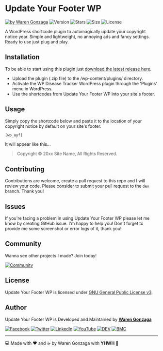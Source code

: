 # Update Your Footer WP

[![by Waren Gonzaga](https://img.shields.io/badge/by-Waren%20Gonzaga-blue.svg?longCache=true&style=flat-square)](https://bmc.xyz/warengonzaga) ![Version](https://img.shields.io/github/release/WarenGonzaga/update-your-footer-wp.svg?style=flat-square) ![Stars](https://img.shields.io/github/stars/WarenGonzaga/update-your-footer-wp.svg?style=flat-square) ![Size](https://img.shields.io/github/repo-size/warengonzaga/update-your-footer-wp?color=green&style=flat-square) ![License](https://img.shields.io/github/license/warengonzaga/update-your-footer-wp.svg?style=flat-square)

A WordPress shortcode plugin to automagically update your copyright notice year. Simple and lightweight, no annoying ads and fancy settings. Ready to use just plug and play.

## Installation

To be able to start using this plugin just [download the latest release here](https://github.com/warengonzaga/update-your-footer-wp/releases/latest).

- Upload the plugin (.zip file) to the /wp-content/plugins/ directory.
- Activate the WP Disease Tracker WordPress plugin through the 'Plugins' menu in WordPress.
- Use the shortcodes from Update Your Footer WP into your site's footer.

## Usage

Simply copy the shortcode below and paste it to the location of your copyright notice by default on your site's footer.

```php
[wp_uyf]
```

It will appear like this...

> Copyright &copy; 20xx Site Name, All Rights Reserved.

## Contributing

Contributions are welcome, create a pull request to this repo and I will review your code. Please consider to submit your pull request to the ```dev``` branch. Thank you!

## Issues

If you're facing a problem in using Update Your Footer WP please let me know by creating GitHub issue. I'm happy to help you! Don't forget to provide me some screenshot or error logs of it, thank you!

## Community

Wanna see other projects I made? Join today!

[![Community](https://discordapp.com/api/guilds/659684980137656340/widget.png?style=banner3)](https://bmc.xyz/warengonzaga)

## License

Update Your Footer WP is licensed under [GNU General Public License v3](https://opensource.org/licenses/GPL-3.0).

## Author

Update Your Footer WP is Developed and Maintained by **[Waren Gonzaga](https://github.com/warengonzaga)**

[![Facebook](https://img.shields.io/badge/Facebook-%231877F2.svg?&style=flat-square&logo=facebook&logoColor=white)](https://facebook.com/warengonzagaofficial) [![Twitter](https://img.shields.io/badge/Twitter-%231DA1F2.svg?&style=flat-square&logo=twitter&logoColor=white)](https://twitter.com/warengonzaga) [![LinkedIn](https://img.shields.io/badge/LinkedIn-%230077B5.svg?&style=flat-square&logo=linkedin&logoColor=white)](https://linkedin.com/in/warengonzagaofficial) [![YouTube](https://img.shields.io/badge/YouTube-%23FF0000.svg?&style=flat-square&logo=youtube&logoColor=white)](https://youtube.com/warengonzaga) [![DEV](https://img.shields.io/badge/DEV-%23000000.svg?&style=flat-square&logo=dev.to&logoColor=white)](https://dev.to/warengonzaga) [![BMC](https://img.shields.io/badge/Buy%20Me%20a%20Coffee-%23FFDD00.svg?&style=flat-square&logo=buy-me-a-coffee&logoColor=black)](https://dev.to/warengonzaga)

---

:computer: Made with :heart: and :coffee: by Waren Gonzaga with **YHWH** :pray:
